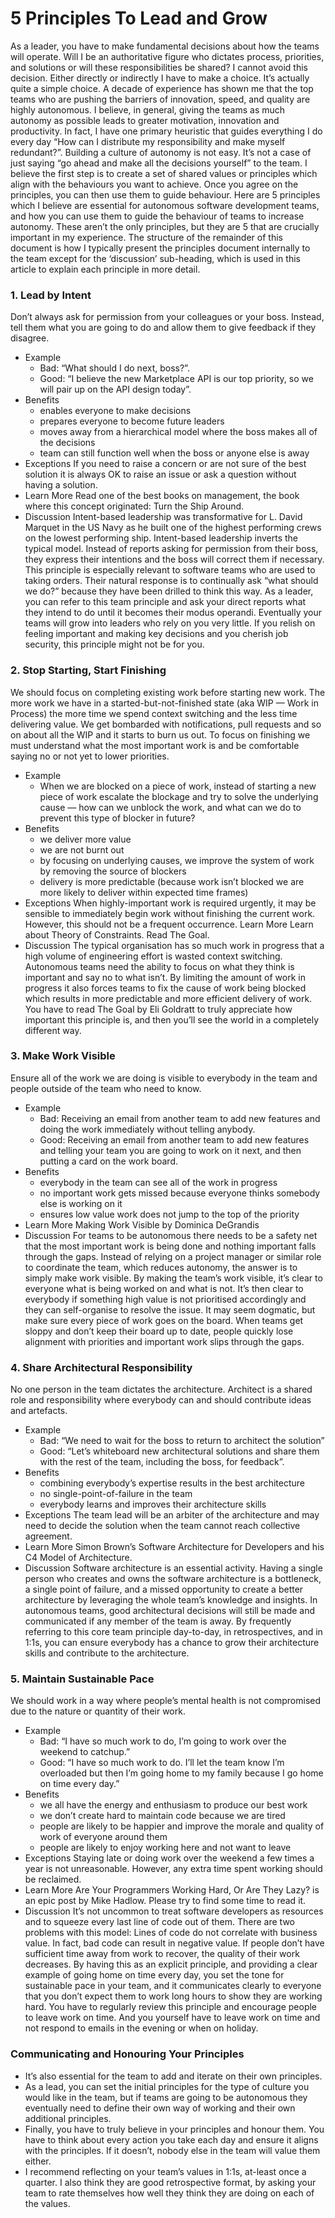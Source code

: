 # 5 Principles To Lead and Grow

As a leader, you have to make fundamental decisions about how the teams will operate. Will I be an authoritative figure who dictates process, priorities, and solutions or will these responsibilities be shared? I cannot avoid this decision. Either directly or indirectly I have to make a choice.
It’s actually quite a simple choice. A decade of experience has shown me that the top teams who are pushing the barriers of innovation, speed, and quality are highly autonomous.
I believe, in general, giving the teams as much autonomy as possible leads to greater motivation, innovation and productivity. In fact, I have one primary heuristic that guides everything I do every day “How can I distribute my responsibility and make myself redundant?”.
Building a culture of autonomy is not easy. It’s not a case of just saying “go ahead and make all the decisions yourself” to the team. I believe the first step is to create a set of shared values or principles which align with the behaviours you want to achieve. Once you agree on the principles, you can then use them to guide behaviour.
Here are 5 principles which I believe are essential for autonomous software development teams, and how you can use them to guide the behaviour of teams to increase autonomy. These aren’t the only principles, but they are 5 that are crucially important in my experience.
The structure of the remainder of this document is how I typically present the principles document internally to the team except for the ‘discussion’ sub-heading, which is used in this article to explain each principle in more detail.

### 1. Lead by Intent
Don’t always ask for permission from your colleagues or your boss. Instead, tell them what you are going to do and allow them to give feedback if they disagree.
  - Example
    - Bad: “What should I do next, boss?”.
    - Good: “I believe the new Marketplace API is our top priority, so we will pair up on the API design today”.
  - Benefits
    - enables everyone to make decisions
    - prepares everyone to become future leaders
    - moves away from a hierarchical model where the boss makes all of the decisions
    - team can still function well when the boss or anyone else is away
  - Exceptions
If you need to raise a concern or are not sure of the best solution it is always OK to raise an issue or ask a question without having a solution.
  - Learn More
Read one of the best books on management, the book where this concept originated: Turn the Ship Around.
  - Discussion
Intent-based leadership was transformative for L. David Marquet in the US Navy as he built one of the highest performing crews on the lowest performing ship.
Intent-based leadership inverts the typical model. Instead of reports asking for permission from their boss, they express their intentions and the boss will correct them if necessary.
This principle is especially relevant to software teams who are used to taking orders. Their natural response is to continually ask “what should we do?” because they have been drilled to think this way.
As a leader, you can refer to this team principle and ask your direct reports what they intend to do until it becomes their modus operandi.
Eventually your teams will grow into leaders who rely on you very little. If you relish on feeling important and making key decisions and you cherish job security, this principle might not be for you.

### 2. Stop Starting, Start Finishing
We should focus on completing existing work before starting new work. The more work we have in a started-but-not-finished state (aka WIP — Work in Process) the more time we spend context switching and the less time delivering value. We get bombarded with notifications, pull requests and so on about all the WIP and it starts to burn us out.
To focus on finishing we must understand what the most important work is and be comfortable saying no or not yet to lower priorities.
  - Example
    - When we are blocked on a piece of work, instead of starting a new piece of work escalate the blockage and try to solve the underlying cause — how can we unblock the work, and what can we do to prevent this type of blocker in future?
  - Benefits
    - we deliver more value
    - we are not burnt out
    - by focusing on underlying causes, we improve the system of work by removing the source of blockers
    - delivery is more predictable (because work isn’t blocked we are more likely to deliver within expected time frames)
  - Exceptions
When highly-important work is required urgently, it may be sensible to immediately begin work without finishing the current work. However, this should not be a frequent occurrence.
Learn More
Learn about Theory of Constraints. Read The Goal.
  - Discussion
The typical organisation has so much work in progress that a high volume of engineering effort is wasted context switching. Autonomous teams need the ability to focus on what they think is important and say no to what isn’t.
By limiting the amount of work in progress it also forces teams to fix the cause of work being blocked which results in more predictable and more efficient delivery of work.
You have to read The Goal by Eli Goldratt to truly appreciate how important this principle is, and then you’ll see the world in a completely different way.

### 3. Make Work Visible
Ensure all of the work we are doing is visible to everybody in the team and people outside of the team who need to know.
  - Example
    - Bad: Receiving an email from another team to add new features and doing the work immediately without telling anybody.
    - Good: Receiving an email from another team to add new features and telling your team you are going to work on it next, and then putting a card on the work board.
  - Benefits
    - everybody in the team can see all of the work in progress
    - no important work gets missed because everyone thinks somebody else is working on it
    - ensures low value work does not jump to the top of the priority
  - Learn More
Making Work Visible by Dominica DeGrandis
  - Discussion
For teams to be autonomous there needs to be a safety net that the most important work is being done and nothing important falls through the gaps. Instead of relying on a project manager or similar role to coordinate the team, which reduces autonomy, the answer is to simply make work visible.
By making the team’s work visible, it’s clear to everyone what is being worked on and what is not. It’s then clear to everybody if something high value is not prioritised accordingly and they can self-organise to resolve the issue.
It may seem dogmatic, but make sure every piece of work goes on the board. When teams get sloppy and don’t keep their board up to date, people quickly lose alignment with priorities and important work slips through the gaps.

### 4. Share Architectural Responsibility
No one person in the team dictates the architecture. Architect is a shared role and responsibility where everybody can and should contribute ideas and artefacts.
  - Example
    - Bad: “We need to wait for the boss to return to architect the solution”
    - Good: “Let’s whiteboard new architectural solutions and share them with the rest of the team, including the boss, for feedback”.
  - Benefits
    - combining everybody’s expertise results in the best architecture
    - no single-point-of-failure in the team
    - everybody learns and improves their architecture skills
  - Exceptions
The team lead will be an arbiter of the architecture and may need to decide the solution when the team cannot reach collective agreement.
  - Learn More
Simon Brown’s Software Architecture for Developers and his C4 Model of Architecture.
  - Discussion
Software architecture is an essential activity. Having a single person who creates and owns the software architecture is a bottleneck, a single point of failure, and a missed opportunity to create a better architecture by leveraging the whole team’s knowledge and insights.
In autonomous teams, good architectural decisions will still be made and communicated if any member of the team is away. By frequently referring to this core team principle day-to-day, in retrospectives, and in 1:1s, you can ensure everybody has a chance to grow their architecture skills and contribute to the architecture.

### 5. Maintain Sustainable Pace
We should work in a way where people’s mental health is not compromised due to the nature or quantity of their work.
  - Example
    - Bad: “I have so much work to do, I’m going to work over the weekend to catchup.”
    - Good: “I have so much work to do. I’ll let the team know I’m overloaded but then I’m going home to my family because I go home on time every day.”
  - Benefits
    - we all have the energy and enthusiasm to produce our best work
    - we don’t create hard to maintain code because we are tired
    - people are likely to be happier and improve the morale and quality of work of everyone around them
    - people are likely to enjoy working here and not want to leave
  - Exceptions
Staying late or doing work over the weekend a few times a year is not unreasonable. However, any extra time spent working should be reclaimed.
  - Learn More
Are Your Programmers Working Hard, Or Are They Lazy? is an epic post by Mike Hadlow. Please try to find some time to read it.
  - Discussion
It’s not uncommon to treat software developers as resources and to squeeze every last line of code out of them. There are two problems with this model:
Lines of code do not correlate with business value. In fact, bad code can result in negative value.
If people don’t have sufficient time away from work to recover, the quality of their work decreases.
By having this as an explicit principle, and providing a clear example of going home on time every day, you set the tone for sustainable pace in your team, and it communicates clearly to everyone that you don’t expect them to work long hours to show they are working hard.
You have to regularly review this principle and encourage people to leave work on time. And you yourself have to leave work on time and not respond to emails in the evening or when on holiday.

### Communicating and Honouring Your Principles
  - It’s also essential for the team to add and iterate on their own principles. 
  - As a lead, you can set the initial principles for the type of culture you would like in the team, but if teams are going to be autonomous they eventually need to define their own way of working and their own additional principles.
  - Finally, you have to truly believe in your principles and honour them. You have to think about every action you take each day and ensure it aligns with the principles. If it doesn’t, nobody else in the team will value them either.
  - I recommend reflecting on your team’s values in 1:1s, at-least once a quarter. I also think they are good retrospective format, by asking your team to rate themselves how well they think they are doing on each of the values.
